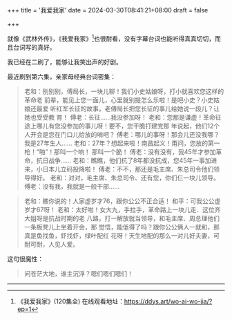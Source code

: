 +++
title = '我爱我家'
date = 2024-03-30T08:41:21+08:00
draft = false

+++

就像《武林外传》，《我爱我家》[^1]也很耐看，没有字幕台词也能听得真真切切，而且台词写的真好。

我已经在二刷了，能够让我笑出声的好剧。

最近刷到第六集，亲家母经典台词密集：

> 老和：别别别，傅局长，一块儿聊！我们小史姑娘呀，打小就喜欢您这样的革命老
> 前辈，能见上您一面儿，心里就别提怎么乐啦！是吧小史？小史姑娘还最爱
> 听红军长征的故事，老傅局长把您长征的事儿给她说一段儿？让她也受受教
> 育！
> 傅老：长征……我没参加呀！
> 老和：您那是谦虚！革命征途上哪儿有您没参加的事儿呀！要不，您干脆打建党那
> 年说起，他们12个人开会是您在门口儿给放的哨吧？
> 傅老：哪儿的事呀！那会儿还没我哪？我是27年生人……
> 老和：27年？想起来啦！南昌起义！甭问，您放的第一枪！“啪”！那叫一个响！
> 那叫一个脆！
> 傅老：没有没有，我45年才参加革命，抗日战争……
> 老和：瞧瞧，他们抗了8年都没抗成，您45年一事加进来，小日本儿立码投降啦！
> 傅老：不不，那还是毛主席、朱总司令他们领导得好。
> 老和：对对，毛主席、朱总司令、还有您，你们仨一块儿领导。
> 傅老：没有我，我就是一般干部……

>老和：瞧你说的！人家虚岁才76，跟你公公不正合适！
>和平：可我公公虚岁才67呀！
>老和：太好啦！女大九，手拉手，革命路上一块儿走．这位齐大姐呀是抗战时期的老
>八路，打一解放就当领导，和毛主席、周总理他们一条板凳儿上坐着开会，那
>觉悟，能低得了吗？跟你公公俩人一就和，那真是鱼找鱼，虾找虾，绿叶配红
>花呀！天生地配的那么一对儿好夫妻，可耐可耐，人见人爱。

这句很魔性：

> 问苍茫大地，谁主沉浮？嗯们嗯们嗯们！

---

[^1]: 《我爱我家》(120集全) 在线观看地址：https://ddys.art/wo-ai-wo-jia/?ep=1
